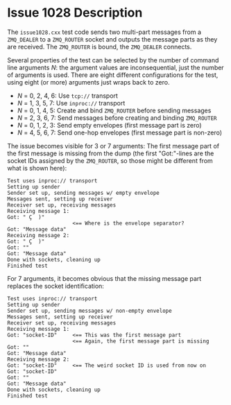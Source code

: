 ﻿Issue 1028 Description
======================

The `issue1028.cxx` test code sends two multi-part messages from a
`ZMQ_DEALER` to a `ZMQ_ROUTER` socket and outputs the message parts as they
are received. The `ZMQ_ROUTER` is bound, the `ZMQ_DEALER` connects.

Several properties of the test can be selected by the number of command
line arguments *N*: the argument values are inconsequential, just the
number of arguments is used. There are eight different configurations for
the test, using eight (or more) arguments just wraps back to zero.

* *N* = 0, 2, 4, 6: Use `tcp://` transport
* *N* = 1, 3, 5, 7: Use `inproc://` transport
* *N* = 0, 1, 4, 5: Create and bind `ZMQ_ROUTER` before sending messages
* *N* = 2, 3, 6, 7: Send messages before creating and binding `ZMQ_ROUTER`
* *N* = 0, 1, 2, 3: Send empty envelopes (first message part is zero)
* *N* = 4, 5, 6, 7: Send one-hop envelopes (first message part is non-zero)

The issue becomes visible for 3 or 7 arguments: The first message part of
the first message is missing from the dump (the first "Got:"-lines are
the socket IDs assigned by the `ZMQ_ROUTER`, so those might be different
from what is shown here):

    Test uses inproc:// transport
    Setting up sender
    Sender set up, sending messages w/ empty envelope
    Messages sent, setting up receiver
    Receiver set up, receiving messages
    Receiving message 1:
    Got: " Ç  )"
                         <== Where is the envelope separator?
    Got: "Message data"
    Receiving message 2:
    Got: " Ç  )"
    Got: ""
    Got: "Message data"
    Done with sockets, cleaning up
    Finished test

For 7 arguments, it becomes obvious that the missing message part replaces
the socket identification:

    Test uses inproc:// transport
    Setting up sender
    Sender set up, sending messages w/ non-empty envelope
    Messages sent, setting up receiver
    Receiver set up, receiving messages
    Receiving message 1:
    Got: "socket-ID"     <== This was the first message part
                         <== Again, the first message part is missing
    Got: ""
    Got: "Message data"
    Receiving message 2:
    Got: "socket-ID"     <== The weird socket ID is used from now on
    Got: "socket-ID"
    Got: ""
    Got: "Message data"
    Done with sockets, cleaning up
    Finished test
